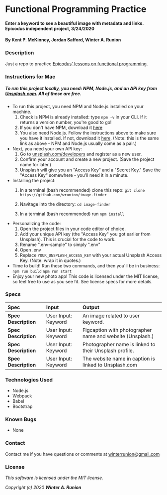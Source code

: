 # Functional Programming Practice 

#### Enter a keyword to see a beautiful image with metadata and links. Epicodus independent project, 3/24/2020

#### By **Kent P. McKinney, Jordan Safford, Winter A. Runion**

### Description
Just a repo to practice [Epicodus' lessons on functional programming](https://www.learnhowtoprogram.com/react-part-time-react-track/functional-programming-with-javascript-d29c6d11-ed51-4309-8e50-d55fa93281ec).

### Instructions for Mac
##### To run this project locally, you need: NPM, Node.js, and an API key from [Unsplash.com](https://unsplash.com/developers). All of these are free.

* To run this project, you need NPM and Node.js installed on your machine. 
    1. Check is NPM is already installed: type `npm -v` in your CLI. If it returns a version number, you're good to go!
    2. If you don't have NPM, download it [here](https://www.npmjs.com/get-npm)
    3. You also need Node.js. Follow the instructions above to make sure you have it installed. If not, download it [here](https://www.npmjs.com/get-npm). (Note: this is the same link as above - NPM and Node.js usually come as a pair.)
* Next, you need your own API key: 
    1. Go to [unsplash.com/developers](https://unsplash.com/developers) and register as a new user.
    2. Confirm your account and create a new project. (Save the project name for later.)
    3. Unsplash will give you an "Access Key" and a "Secret Key." Save the "Access Key" somewhere - you'll need it in a minute.
* Installing the project: 
    1. In a terminal (bash recommended) clone this repo: 
`git clone https://github.com/wrunion/image-finder`
    2. Navitage into the directory: `cd image-finder`

  3. In a terminal (bash recommended) run `npm install`
* Personalizing the code:
  1. Open the project files in your code editor of choice.
  2. Add your unique API key (the "Access Key" you got earlier from Unsplash). This is crucial for the code to work.
  3. Rename ".env-sample" to simply ".env" 
  4. Open .env
  5. Replace `YOUR_UNSPLASH_ACCESS_KEY` with your actual Unsplash Access Key. (Note: wrap it in quotes.)
* Time to build! Run these two commands, and then you'll be in business:
      `npm run build`
      `npm run start`
* Enjoy your new photo app! This code is licensed under the MIT license, so feel free to use as you see fit. See license specs for more details.

### Specs
| Spec | Input | Output |
| :-------------     | :------------- | :------------- |
| **Spec Description**  | User Input: Keyword | An image related to user keyword. |
| **Spec Description**  | User Input: Keyword | Figcaption with photographer name and website (Unsplash.) |
| **Spec Description**  | User Input: Keyword | Photographer name is linked to their Unsplash profile. |
| **Spec Description**  | User Input: Keyword | The website name in caption is linked to Unsplash.com |

### Technologies Used
* Node.js
* Webpack
* Babel
* Bootstrap

### Known Bugs
* None

### Contact

Contact me if you have questions or comments at winterrunion@gmail.com

### License
_This software is licensed under the MIT license._

_Copyright (c) 2020 **Winter A. Runion**_